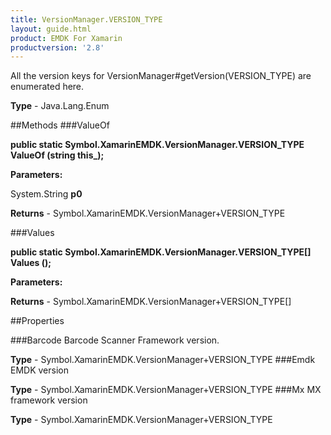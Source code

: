 ```yaml
---
title: VersionManager.VERSION_TYPE
layout: guide.html
product: EMDK For Xamarin 
productversion: '2.8' 
---
```

All the version keys for VersionManager#getVersion(VERSION_TYPE) are enumerated here.

**Type** - Java.Lang.Enum

##Methods
###ValueOf

**public static Symbol.XamarinEMDK.VersionManager.VERSION_TYPE ValueOf (string this_);**


        

**Parameters:**

System.String **p0** 

**Returns** - Symbol.XamarinEMDK.VersionManager+VERSION_TYPE

###Values

**public static Symbol.XamarinEMDK.VersionManager.VERSION_TYPE[] Values ();**


        

**Parameters:**

**Returns** - Symbol.XamarinEMDK.VersionManager+VERSION_TYPE[]

##Properties

###Barcode
Barcode Scanner Framework version.

**Type** - Symbol.XamarinEMDK.VersionManager+VERSION_TYPE
###Emdk
EMDK version

**Type** - Symbol.XamarinEMDK.VersionManager+VERSION_TYPE
###Mx
MX framework version

**Type** - Symbol.XamarinEMDK.VersionManager+VERSION_TYPE
